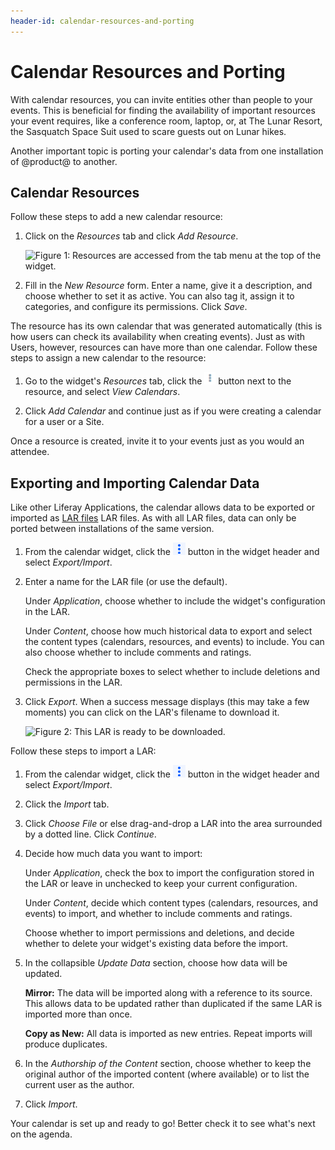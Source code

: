 ```yaml
---
header-id: calendar-resources-and-porting
---
```


# Calendar Resources and Porting

With calendar resources, you can invite entities other than people to your
events. This is beneficial for finding the availability of important resources
your event requires, like a conference room, laptop, or, at The Lunar Resort,
the Sasquatch Space Suit used to scare guests out on Lunar hikes. 

Another important topic is porting your calendar's data from one installation of
@product@ to another.

## Calendar Resources

Follow these steps to add a new calendar resource:

1.  Click on the *Resources* tab and click *Add Resource*.

    ![Figure 1: Resources are accessed from the tab menu at the top of the widget.](../../images/calendar-resources.png)

2.  Fill in the *New Resource* form. Enter a name, give it a description, and
    choose whether to set it as active. You can also tag it, assign it to
    categories, and configure its permissions. Click *Save*.

The resource has its own calendar that was generated automatically (this is how
users can check its availability when creating events). Just as with Users,
however, resources can have more than one calendar. Follow these steps to assign
a new calendar to the resource:

1.  Go to the widget's *Resources* tab, click the
    ![Options](../../images/icon-actions.png) button next to the resource, and
    select *View Calendars*.

2.  Click *Add Calendar* and continue just as if you were creating a calendar
    for a user or a Site.

Once a resource is created, invite it to your events just as you would an
attendee.

## Exporting and Importing Calendar Data

Like other Liferay Applications, the calendar allows data to be exported or
imported as 
[LAR files](/docs/7-1/user/-/knowledge_base/u/exporting-importing-widget-data)
LAR files. As with all LAR files, data can only be ported between installations
of the same version.

1.  From the calendar widget, click the
    ![Options](../../images/icon-app-options.png) button in the widget header and select
    *Export/Import*.

2.  Enter a name for the LAR file (or use the default).

    Under *Application*, choose whether to include the widget's configuration
    in the LAR.

    Under *Content*, choose how much historical data to export and select the
    content types (calendars, resources, and events) to include. You can
    also choose whether to include comments and ratings.

    Check the appropriate boxes to select whether to include deletions and
    permissions in the LAR.

3.  Click *Export*. When a success message displays (this may take a few
    moments) you can click on the LAR's filename to download it.

    ![Figure 2: This LAR is ready to be downloaded.](../../images/calendar-lar.png)

Follow these steps to import a LAR:

1.  From the calendar widget, click the
    ![Options](../../images/icon-app-options.png) button in the widget header and select
    *Export/Import*.

2.  Click the *Import* tab.

3.  Click *Choose File* or else drag-and-drop a LAR into the area surrounded by
    a dotted line. Click *Continue*.

4.  Decide how much data you want to import:

    Under *Application*, check the box to import the configuration stored in the
    LAR or leave in unchecked to keep your current configuration.

    Under *Content*, decide which content types (calendars, resources, and
    events) to import, and whether to include comments and ratings.

    Choose whether to import permissions and deletions, and decide whether to
    delete your widget's existing data before the import.

5.  In the collapsible *Update Data* section, choose how data will be updated.

    **Mirror:** The data will be imported along with a reference to its
    source. This allows data to be updated rather than duplicated if the same
    LAR is imported more than once.

    **Copy as New:** All data is imported as new entries. Repeat imports will
    produce duplicates.

6.  In the *Authorship of the Content* section, choose whether to keep the
    original author of the imported content (where available) or to list the
    current user as the author.

7. Click *Import*.

Your calendar is set up and ready to go! Better check it to see what's next on
the agenda.
